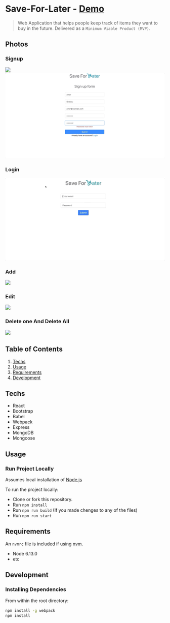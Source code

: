 # Save-For-Later - [Demo](https://www.youtube.com/watch?v=frKyMYUcsKo)

> Web Application that helps people keep track of items they want to buy in the future. Delivered as a `Minimum Viable Product (MVP)`.

## Photos

### Signup

![](demo/Save-For-Later-Signup-1.gif)
![](demo/Save-For-Later-Signup-2.gif)

### Login

![](demo/Save-For-Later-Login.gif)

### Add

![](demo/Save-For-Later-Add.gif)

### Edit

![](demo/Save-For-Later-Edit.gif)

### Delete one And Delete All

![](Save-For-Later-DeleteOne-DeleteAll.gif)

## Table of Contents

1. [Techs](#Techs)
1. [Usage](#Usage)
1. [Requirements](#requirements)
1. [Development](#development)

## Techs

- React
- Bootstrap
- Babel
- Webpack
- Express
- MongoDB
- Mongoose

## Usage

### Run Project Locally

Assumes local installation of [Node.js](https://nodejs.org/en/download/)

To run the project locally:

- Clone or fork this repository.
- Run `npm install`
- Run `npm run build` (If you made chenges to any of the files)
- Run `npm run start`

## Requirements

An `nvmrc` file is included if using [nvm](https://github.com/creationix/nvm).

- Node 6.13.0
- etc

## Development

### Installing Dependencies

From within the root directory:

```sh
npm install -g webpack
npm install
```
